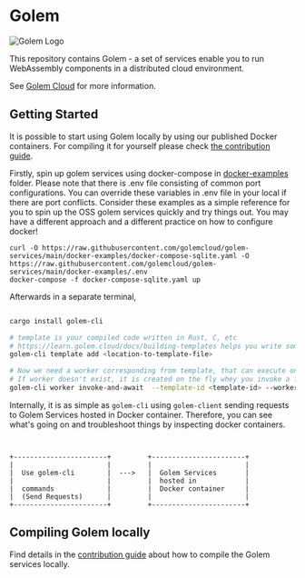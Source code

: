 # Golem

![Golem Logo](golem-logo-black.jpg)

This repository contains Golem - a set of services enable you to run WebAssembly components in a distributed cloud environment.

See [Golem Cloud](https://golem.cloud) for more information.

## Getting Started

It is possible to start using Golem locally by using our published Docker containers. For compiling it for yourself please check [the contribution guide](CONTRIBUTING.md).

Firstly, spin up golem services using docker-compose in [docker-examples](docker-examples) folder. Please note that there is .env file consisting 
of common port configurations. You can override these variables in .env file in your local if there are port conflicts. Consider these examples as a simple reference for you to spin up the OSS golem services quickly and try things out. You may have a different approach and a different practice on how to configure docker!

```
curl -O https://raw.githubusercontent.com/golemcloud/golem-services/main/docker-examples/docker-compose-sqlite.yaml -O https://raw.githubusercontent.com/golemcloud/golem-services/main/docker-examples/.env
docker-compose -f docker-compose-sqlite.yaml up

```
Afterwards in a separate terminal,

```bash

cargo install golem-cli

# template is your compiled code written in Rust, C, etc
# https://learn.golem.cloud/docs/building-templates helps you write some code and create a template - as an example
golem-cli template add <location-to-template-file> 

# Now we need a worker corresponding from template, that can execute one of the functions in template
# If worker doesn't exist, it is created on the fly whey you invoke a function in template
golem-cli worker invoke-and-await  --template-id <template-id> --worker-name my-worker --function golem:it/api/add-item --parameters '[{"product-id" : "foo", "name" : "foo" , "price" : 10, "quantity" : 1}]'

```

Internally, it is as simple as `golem-cli` using `golem-client` sending requests to Golem Services hosted in Docker container.
Therefore, you can see what's going on and troubleshoot things by inspecting docker containers.

```


+-----------------------+         +-----------------------+
|                       |         |                       |
|  Use golem-cli        |  --->   |  Golem Services       |
|                       |         |  hosted in            |
|  commands             |         |  Docker container     |
|  (Send Requests)      |         |                       |
+-----------------------+         +-----------------------+

```


## Compiling Golem locally
Find details in the [contribution guide](CONTRIBUTING.md) about how to compile the Golem services locally.
